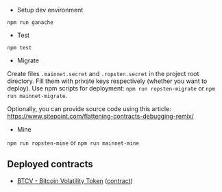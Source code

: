 * Setup dev environment

`npm run ganache`

* Test

`npm test`

* Migrate

Create files `.mainnet.secret` and `.ropsten.secret` in the project root directory.
Fill them with private keys respectively (whether you want to deploy).
Use npm scripts for deployment: `npm run ropsten-migrate` or `npm run mainnet-migrate`.

Optionally, you can provide source code using this article: https://www.sitepoint.com/flattening-contracts-debugging-remix/

* Mine

`npm run ropsten-mine` or `npm run mainnet-mine`

## Deployed contracts

* [BTCV - Bitcoin Volatility Token](https://etherscan.io/token/0x25629a835075cab4ff0f340ee6a350aa16ca475a) ([contract](https://etherscan.io/address/0x25629a835075cab4ff0f340ee6a350aa16ca475a))
